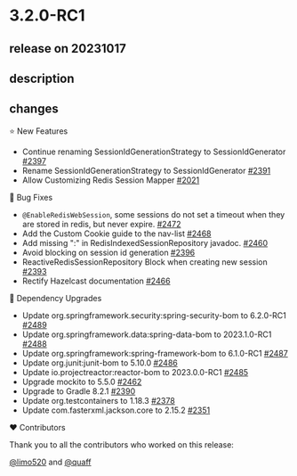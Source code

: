 # 3.2.0-RC1

## release on 20231017

## description

## changes

⭐ New Features

* Continue renaming SessionIdGenerationStrategy to SessionIdGenerator <a href="https://github.com/spring-projects/spring-session/pull/2397" data-hovercard-type="pull_request" data-hovercard-url="/spring-projects/spring-session/pull/2397/hovercard">#2397</a>
* Rename SessionIdGenerationStrategy to SessionIdGenerator <a href="https://github.com/spring-projects/spring-session/issues/2391" data-hovercard-type="issue" data-hovercard-url="/spring-projects/spring-session/issues/2391/hovercard">#2391</a>
* Allow Customizing Redis Session Mapper <a href="https://github.com/spring-projects/spring-session/issues/2021" data-hovercard-type="issue" data-hovercard-url="/spring-projects/spring-session/issues/2021/hovercard">#2021</a>

🐞 Bug Fixes

* <code>@EnableRedisWebSession</code>, some sessions do not set a timeout when they are stored in redis, but never expire. <a href="https://github.com/spring-projects/spring-session/issues/2472" data-hovercard-type="issue" data-hovercard-url="/spring-projects/spring-session/issues/2472/hovercard">#2472</a>
* Add the Custom Cookie guide to the nav-list <a href="https://github.com/spring-projects/spring-session/issues/2468" data-hovercard-type="issue" data-hovercard-url="/spring-projects/spring-session/issues/2468/hovercard">#2468</a>
* Add missing ":" in RedisIndexedSessionRepository javadoc. <a href="https://github.com/spring-projects/spring-session/pull/2460" data-hovercard-type="pull_request" data-hovercard-url="/spring-projects/spring-session/pull/2460/hovercard">#2460</a>
* Avoid blocking on session id generation <a href="https://github.com/spring-projects/spring-session/pull/2396" data-hovercard-type="pull_request" data-hovercard-url="/spring-projects/spring-session/pull/2396/hovercard">#2396</a>
* ReactiveRedisSessionRepository Block when creating new session <a href="https://github.com/spring-projects/spring-session/issues/2393" data-hovercard-type="issue" data-hovercard-url="/spring-projects/spring-session/issues/2393/hovercard">#2393</a>
* Rectify Hazelcast documentation <a href="https://github.com/spring-projects/spring-session/issues/2466" data-hovercard-type="issue" data-hovercard-url="/spring-projects/spring-session/issues/2466/hovercard">#2466</a>

🔨 Dependency Upgrades

* Update org.springframework.security:spring-security-bom to 6.2.0-RC1 <a href="https://github.com/spring-projects/spring-session/issues/2489" data-hovercard-type="issue" data-hovercard-url="/spring-projects/spring-session/issues/2489/hovercard">#2489</a>
* Update org.springframework.data:spring-data-bom to 2023.1.0-RC1 <a href="https://github.com/spring-projects/spring-session/issues/2488" data-hovercard-type="issue" data-hovercard-url="/spring-projects/spring-session/issues/2488/hovercard">#2488</a>
* Update org.springframework:spring-framework-bom to 6.1.0-RC1 <a href="https://github.com/spring-projects/spring-session/issues/2487" data-hovercard-type="issue" data-hovercard-url="/spring-projects/spring-session/issues/2487/hovercard">#2487</a>
* Update org.junit:junit-bom to 5.10.0 <a href="https://github.com/spring-projects/spring-session/issues/2486" data-hovercard-type="issue" data-hovercard-url="/spring-projects/spring-session/issues/2486/hovercard">#2486</a>
* Update io.projectreactor:reactor-bom to 2023.0.0-RC1 <a href="https://github.com/spring-projects/spring-session/issues/2485" data-hovercard-type="issue" data-hovercard-url="/spring-projects/spring-session/issues/2485/hovercard">#2485</a>
* Upgrade mockito to 5.5.0 <a href="https://github.com/spring-projects/spring-session/issues/2462" data-hovercard-type="issue" data-hovercard-url="/spring-projects/spring-session/issues/2462/hovercard">#2462</a>
* Upgrade to Gradle 8.2.1 <a href="https://github.com/spring-projects/spring-session/issues/2390" data-hovercard-type="issue" data-hovercard-url="/spring-projects/spring-session/issues/2390/hovercard">#2390</a>
* Update org.testcontainers to 1.18.3 <a href="https://github.com/spring-projects/spring-session/issues/2378" data-hovercard-type="issue" data-hovercard-url="/spring-projects/spring-session/issues/2378/hovercard">#2378</a>
* Update com.fasterxml.jackson.core to 2.15.2 <a href="https://github.com/spring-projects/spring-session/issues/2351" data-hovercard-type="issue" data-hovercard-url="/spring-projects/spring-session/issues/2351/hovercard">#2351</a>

❤️ Contributors

Thank you to all the contributors who worked on this release:

<a class="user-mention notranslate" data-hovercard-type="user" data-hovercard-url="/users/limo520/hovercard" data-octo-click="hovercard-link-click" data-octo-dimensions="link_type:self" href="https://github.com/limo520">@limo520</a> and <a class="user-mention notranslate" data-hovercard-type="user" data-hovercard-url="/users/quaff/hovercard" data-octo-click="hovercard-link-click" data-octo-dimensions="link_type:self" href="https://github.com/quaff">@quaff</a>


